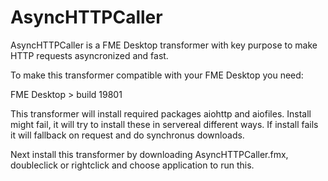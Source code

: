 # AsyncHTTPCaller
AsyncHTTPCaller is a FME Desktop transformer with key purpose to make HTTP requests asyncronized and fast.

To make this transformer compatible with your FME Desktop you need:

FME Desktop > build 19801

This transformer will install required packages aiohttp and aiofiles.
Install might fail, it will try to install these in servereal different ways.
If install fails it will fallback on request and do synchronus downloads.

Next install this transformer by downloading AsyncHTTPCaller.fmx, doubleclick or rightclick and choose application to run this.

